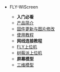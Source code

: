 * FLY-WiScreen

    * **入门必看**
    * [产品简介](/board/fly_WiScreen/README.md)
    * [固件更新与图片修改](/board/fly_WiScreen/flash.md)
    * [使用教程](/board/fly_WiScreen/klipper.md)
    * **网线连接教程**
    * [FLY上位机](/board/fly_WiScreen/fly.md)
    * [树莓派上位机](/board/fly_WiScreen/rpi.md)
    * **屏幕模型**
    * [三维模型](/board/fly_WiScreen/3dmodel.md)

